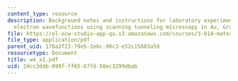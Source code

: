 ```yaml
---
content_type: resource
description: Background notes and instructions for laboratory experiments on visualizing
  electron wavefunctions using scanning tunneling microscopy in Au, Graphite and SAMs.
file: https://ol-ocw-studio-app-qa.s3.amazonaws.com/courses/3-014-materials-laboratory-fall-2006/2dcc3ddb899fff6567fd58ec3299dbab_w4_a1.pdf
file_type: application/pdf
parent_uid: 178a3f23-79e5-2e6c-90c3-e52c15603a59
resourcetype: Document
title: w4_a1.pdf
uid: 2dcc3ddb-899f-ff65-67fd-58ec3299dbab
---
```

